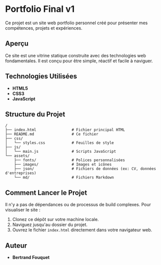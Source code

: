 # Portfolio Final v1

Ce projet est un site web portfolio personnel créé pour présenter mes compétences, projets et expériences.

## Aperçu

Ce site est une vitrine statique construite avec des technologies web fondamentales. Il est conçu pour être simple, réactif et facile à naviguer.

## Technologies Utilisées

*   **HTML5**
*   **CSS3**
*   **JavaScript**

## Structure du Projet

```
/
├── index.html                # Fichier principal HTML
├── README.md                 # Ce fichier
├── css/
│   └── styles.css            # Feuilles de style
├── js/
│   └── main.js               # Scripts JavaScript
└── assets/
    ├── fonts/                # Polices personnalisées
    ├── images/               # Images et icônes
    ├── json/                 # Fichiers de données (ex: CV, données d'entreprises)
    └── md/                   # Fichiers Markdown
```

## Comment Lancer le Projet

Il n'y a pas de dépendances ou de processus de build complexes. Pour visualiser le site :

1.  Clonez ce dépôt sur votre machine locale.
2.  Naviguez jusqu'au dossier du projet.
3.  Ouvrez le fichier `index.html` directement dans votre navigateur web.

## Auteur

*   **Bertrand Fouquet**
